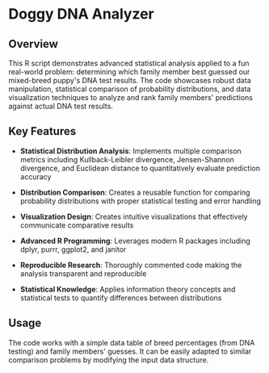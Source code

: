 # Doggy DNA Analyzer

## Overview

This R script demonstrates advanced statistical analysis applied to a fun real-world problem: determining which family member best guessed our mixed-breed puppy's DNA test results. The code showcases robust data manipulation, statistical comparison of probability distributions, and data visualization techniques to analyze and rank family members' predictions against actual DNA test results.

## Key Features

- **Statistical Distribution Analysis**: Implements multiple comparison metrics including Kullback-Leibler divergence, Jensen-Shannon divergence, and Euclidean distance to quantitatively evaluate prediction accuracy
  
- **Distribution Comparison**: Creates a reusable function for comparing probability distributions with proper statistical testing and error handling

- **Visualization Design**: Creates intuitive visualizations that effectively communicate comparative results

- **Advanced R Programming**: Leverages modern R packages including dplyr, purrr, ggplot2, and janitor

- **Reproducible Research**: Thoroughly commented code making the analysis transparent and reproducible

- **Statistical Knowledge**: Applies information theory concepts and statistical tests to quantify differences between distributions

## Usage

The code works with a simple data table of breed percentages (from DNA testing) and family members' guesses. It can be easily adapted to similar comparison problems by modifying the input data structure.
